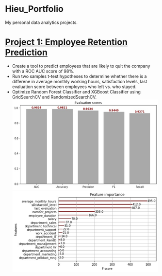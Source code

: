 # Hieu_Portfolio
My personal data analytics projects.

# [Project 1: Employee Retention Prediction](https://github.com/nhh979/employee_retention_proj)
- Create a tool to predict employees that are likely to quit the company with a ROC AUC score of 98%.
- Run two samples t-test hypotheses to determine whether there is a differene in average monthly working hours, satisfaction levels, last evaluation score between employees who left vs. who stayed. 
- Optimize Random Forest Classifier and XGBoost Classifier using GridSearchCV and RandomizedSearchCV.
![](/images/evaluation_scores.jpg)
![](/images/feature_importance.jpg)
